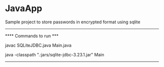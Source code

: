 # JavaApp
Sample project to store passwords in encrypted format using sqlite

--------------------------------------------------------------------------------------------------------------

**** Commands to run ***

javac SQLiteJDBC.java Main.java 

java -classpath ".:jars/sqlite-jdbc-3.23.1.jar" Main

--------------------------------------------------------------------------------------------------------------
